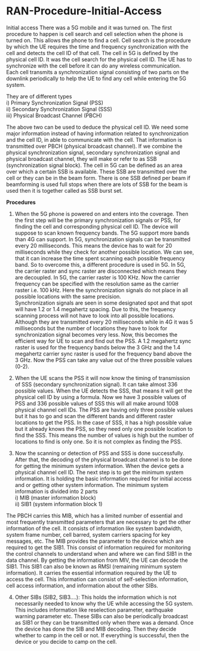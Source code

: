 # RAN-Procedure-Initial-Access

Initial access 
There was a 5G mobile and it was turned on. The first procedure to happen is cell search and cell selection when the phone is turned on. This allows the phone to find a cell. Cell search is the procedure by which the UE requires the time and frequency synchronization with the cell and detects the cell ID of that cell. The cell in 5G is defined by the physical cell ID. It was the cell search for the physical cell ID. The UE has to synchronize with the cell before it can do any wireless communication. Each cell transmits a synchronization signal consisting of two parts on the downlink periodically to help the UE to find any cell while entering the 5G system. 

They are of different types <br />
i) Primary Synchronization Signal (PSS)<br />
ii) Secondary Synchronization Signal (SSS)<br />
iii) Physical Broadcast Channel (PBCH)<br />

The above two can be used to deduce the physical cell ID. We need some major information instead of having information related to synchronization and the cell ID, in able to communicate with the cell. That information is transmitted over PBCH (physical broadcast channel). If we combine the physical synchronization signal, secondary synchronization signal and physical broadcast channel, they will make or refer to as SSB (synchronization signal block). The cell in 5G can be defined as an area over which a certain SSB is available. These SSB are transmitted over the cell or they can be in the beam form. There is one SSB defined per beam if beamforming is used full stops when there are lots of SSB for the beam is used then it is together called as SSB burst set. 


**Procedures** 

1. When the 5G phone is powered on and enters into the coverage. Then the first step will be the primary synchronization signals or PSS, for finding the cell and corresponding physical cell ID. The device will suppose to scan known frequency bands. The 5G support more bands than 4G can support. In 5G, synchronization signals can be transmitted every 20 milliseconds. This means the device has to wait for 20 milliseconds while they check for another possible location. We can see, that it can increase the time spent scanning each possible frequency band. So to overcome this, a different procedure is used in 5G. In 5G, the carrier raster and sync raster are disconnected which means they are decoupled. In 5G, the carrier raster is 100 KHz. Now the carrier frequency can be specified with the resolution same as the carrier raster i.e. 100 kHz. Here the synchronization signals do not place in all possible locations with the same precision. <br />
Synchronization signals are seen in some designated spot and that spot will have 1.2 or 1.4 megahertz spacing. Due to this, the frequency scanning process will not have to look into all possible locations. Although they are transmitted every 20 milliseconds while in 4G it was 5 milliseconds but the number of locations they have to look for synchronization signal becomes very less. Now, this becomes the efficient way for UE to scan and find out the PSS. A 1.2 megahertz sync raster is used for the frequency bands below the 3 GHz and the 1.4 megahertz carrier sync raster is used for the frequency band above the 3 GHz. Now the PSS can take any value out of the three possible values (0-2).

2. When the UE scans the PSS it will now know the timing of transmission of SSS (secondary synchronization signal). It can take almost 336 possible values. When the UE detects the SSS, that means it will get the physical cell ID by using a formula. Now we have 3 possible values of PSS and 336 possible values of SSS this will all make around 1008 physical channel cell IDs. The PSS are having only three possible values but it has to go and scan the different bands and different raster locations to get the PSS. In the case of SSS, it has a high possible value but it already knows the PSS, so they need only one possible location to find the SSS. This means the number of values is high but the number of locations to find is only one. So it is not complex as finding the PSS. 

3. Now the scanning or detection of PSS and SSS is done successfully. After that, the decoding of the physical broadcast channel is to be done for getting the minimum system information. When the device gets a physical channel cell ID. The next step is to get the minimum system information. It is holding the basic information required for initial access and or getting other system information. The minimum system information is divided into 2 parts <br />
i) MIB (master information block)<br />
ii) SIB1 (system information block 1) <br />

The PBCH carries this MIB, which has a limited number of essential and most frequently transmitted parameters that are necessary to get the other information of the cell. It consists of information like system bandwidth, system frame number, cell barred, system carriers spacing for key messages, etc. The MIB provides the parameter to the device which are required to get the SIB1. This consist of information required for monitoring the control channels to understand when and where we can find SIB1 in the data channel. By getting the information from MIV, the UE can decode the SIB1. This SIB1 can also be known as RMSI (remaining minimum system information). It carries the essential information required by the UE to access the cell. This information can consist of self-selection information, cell access information, and information about the other SIBs. 

4. Other SIBs (SIB2, SIB3....): This holds the information which is not necessarily needed to know why the UE while accessing the 5G system. This includes information like reselection parameter, earthquake warning parameter etc. These SIBs can also be periodically broadcast as SIB1 or they can be transmitted only when there was a demand. Once the device has done the SIB and MIB decoding. Then they decide whether to camp in the cell or not. If everything is successful, then the device or you decide to camp on the cell.


